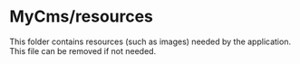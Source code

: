 # MyCms/resources

This folder contains resources (such as images) needed by the application. This file can
be removed if not needed.
